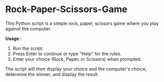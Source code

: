 # **Rock-Paper-Scissors-Game**

This Python script is a simple rock, paper, scissors game where you play against the computer.

**Usage :**

1. Run the script.
2. Press Enter to continue or type "Help" for the rules.
3. Enter your choice (Rock, Paper, or Scissors) when prompted.

The script will then display your choice and the computer's choice, determine the winner, and display the result.
